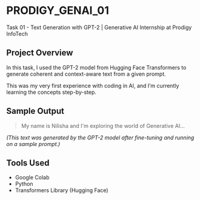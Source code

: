 # PRODIGY_GENAI_01
Task 01 - Text Generation with GPT-2 | Generative AI Internship at Prodigy InfoTech

## Project Overview

In this task, I used the GPT-2 model from Hugging Face Transformers to generate coherent and context-aware text from a given prompt.

This was my very first experience with coding in AI, and I’m currently learning the concepts step-by-step.

## Sample Output

> My name is Nilisha and I'm exploring the world of Generative AI...

*(This text was generated by the GPT-2 model after fine-tuning and running on a sample prompt.)*

## Tools Used

- Google Colab
- Python
- Transformers Library (Hugging Face)


